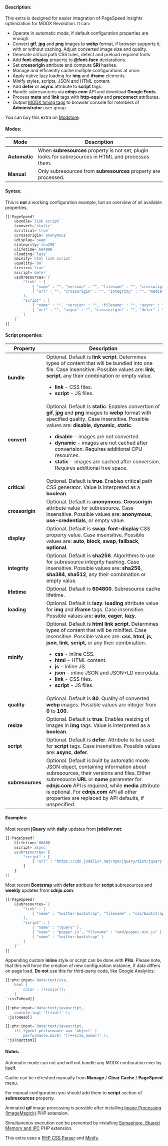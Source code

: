 #### Description:

This extra is designed for easier integration of PageSpeed Insights optimization for MODX Revolution. It can:

- Operate in automatic mode, if default configuration properties are enough.
- Convert **gif**, **jpg** and **png** images to **webp** format, if browser supports it, with or without caching. Adjust converted image size and quality.
- Generate critical path CSS rules, detect and preload required fonts.
- Add **font-display** property to **@font-face** declarations.
- Set **crossorigin** attribute and compute **SRI** hashes.
- Manage and efficiently cache multiple configurations at once.
- Apply native lazy loading for **img** and **iframe** elements.
- Minify styles, scripts, JSON and HTML content.
- Add **defer** or **async** attribute to **script** tags.
- Handle subresources via **cdnjs.com** API and download **Google Fonts**.
- Process **meta** and **link** tags with **http-equiv** and **preconnect** attributes.
- Output [MODX timing tags](https://docs.modx.com/revolution/2.x/making-sites-with-modx/tag-syntax#TagSyntax-Timing) to browser console for members of **Administrator** user group.

You can buy this extra on [Modstore](https://en.modstore.pro/packages/utilities/pagespeed).

#### Modes:

| Mode | Description |
| ------------- | ------------- |
| **Automatic** | When **subresources** property is not set, plugin looks for subresources in HTML and processes them. |
| **Manual** | Only subresources from **subresources** property are processed. |

#### Syntax:

This is **not** a working configuration example, but an overview of all available properties.
``` php
[[!PageSpeed?
    &bundle=`link script`
    &convert=`static`
    &critical=`true`
    &crossorigin=`anonymous`
    &display=`swap`
    &integrity=`sha256`
    &lifetime=`604800`
    &loading=`lazy`
    &minify=`html link script`
    &quality=`80`
    &resize=`true`
    &script=`defer`
    &subresources=`{
        "link" : [
            { "name" : "", "version" : "", "filename" : "", "crossorigin" : "", "integrity" : "", "media" : "" },
            { "url" : "", "crossorigin" : "", "integrity" : "", "media" : "" }
        ],
        "script" : [
            { "name" : "", "version" : "", "filename" : "", "async" : "", "crossorigin" : "", "defer" : "", "integrity" : "", "nomodule" : "" },
            { "url" : "", "async" : "", "crossorigin" : "", "defer" : "", "integrity" : "", "nomodule" : "" }
        ]
    }`
]]
```

#### Script properties:

| Property | Description |
| ------------- | ------------- |
| **bundle** | Optional. Default is **link script**. Determines types of content that will be bundled into one file. Case insensitive. Possible values are: **link**, **script**, any their combination or empty value. <ul><li>**link** - CSS files.</li><li>**script** - JS files.</li></ul> |
| **convert** | Optional. Default is **static**. Enables convertion of **gif**, **jpg** and **png** images to **webp** format with specified quality. Case insensitive. Possible values are: **disable**, **dynamic**, **static**. <ul><li>**disable** - images are not converted.</li><li>**dynamic** - images are not cached after convertsion. Requires additional CPU resources.</li><li>**static** - images are cached after conversion. Requires additional free space.</li></ul> |
| **critical** | Optional. Default is **true**. Enables critical path CSS generator. Value is interpreted as a **boolean**. |
| **crossorigin** | Optional. Default is **anonymous**. **Crossorigin** attribute value for subresource. Case insensitive. Possible values are: **anonymous**, **use-credentials**, or empty value. |
| **display** | Optional. Default is **swap**. **font-display** CSS property value. Case insensitive. Possible values are: **auto**, **block**, **swap**, **fallback**, **optional**. |
| **integrity** | Optional. Default is **sha256**. Algorithms to use for subresource integrity hashing. Case insensitive. Possible values are: **sha256**, **sha384**, **sha512**, any their combination or empty value. |
| **lifetime** | Optional. Default is **604800**. Subresource cache lifetime. |
| **loading** | Optional. Default is **lazy**. **loading** attribute value for **img** and **iframe** tags. Case insensitive. Possible values are: **auto**, **eager**, **lazy**. |
| **minify** | Optional. Default is **html link script**. Determines types of content that will be minified. Case insensitive. Possible values are: **css**, **html**, **js**, **json**, **link**, **script**, or any their combination. <ul><li>**css** - inline CSS.</li><li>**html** - HTML content.</li><li>**js** - inline JS.</li><li>**json** - inline JSON and JSON+LD microdata.</li><li>**link** - CSS files.</li><li>**script** - JS files.</li></ul> |
| **quality** | Optional. Default is **80**. Quality of converted **webp** images. Possible values are integer from **0** to **100**. |
| **resize** | Optional. Default is **true**. Enables resizing of images in **img** tags. Value is interpreted as a **boolean**. |
| **script** | Optional. Default is **defer**. Attribute to be used for **script** tags. Case insensitive. Possible values are: **async**, **defer**. |
| **subresources** | Optional. Default is built by automatic mode. JSON object, containing information about subresources, their versions and files. Either subresource **URL** or **name** parameter for **cdnjs.com** API is required, while **media** attribute is optional. For **cdnjs.com** API all other properties are replaced by API defaults, if unspecified. |

#### Examples:

Most recent **jQuery** with **daily** updates from **jsdelivr.net**:
``` php
[[!PageSpeed?
    &lifetime=`86400`
    &script=`async``
    &subresources=`{
        "script" : [
            { "url" : "https://cdn.jsdelivr.net/npm/jquery/dist/jquery.min.js" }
        ]
    }`
]]
```

Most recent **Bootstrap** with **defer** attribute for **script** subresources and **weekly** updates from **cdnjs.com**:
``` php
[[!PageSpeed?
    &subresources=`{
        "link" : [
            { "name" : "twitter-bootstrap", "filename" : "css/bootstrap.min.css" }
        ],
        "script" : [
            { "name" : "jquery" },
            { "name" : "popper.js", "filename" : "umd/popper.min.js" },
            { "name" : "twitter-bootstrap" }
        ]
    }`
]]
```

Appending custom **inline** style or script can be done with **PHx**. Please note, that this will force the creation of new configuration instance, if data differs on page load. **Do not** use this for third-party code, like Google Analytics:
``` php
[[+phx:input=`data:text/css,
    html {
        color : [[+color]];
    }
`:cssToHead]]

[[+phx:input=`data:text/javascript,
    console.log( '[[+id]]' );
`:jsToHead]]

[[+phx:input=`data:text/javascript,
    if( typeof performance === 'object' )
        performance.mark( '[[++site_name]]' );
`:jsToBottom]]
```

#### Notes:

Automatic mode can not and will not handle any MODX confiuration ever by itself.

Cache can be refreshed manually from **Manage** / **Clear Cache** / **PageSpeed** menu.

For manual configuration you should add them to **script** section of **subresources** property.

Animated **gif** image processing is possible after installing [Image Processing (ImageMagick)](https://www.php.net/manual/en/book.imagick.php) PHP extension.

Simultaneous execution can be prevented by installing [Semaphore, Shared Memory and IPC](https://www.php.net/manual/en/book.sem.php) PHP extension.

This extra uses a [PHP CSS Parser](https://github.com/sabberworm/PHP-CSS-Parser/) and [Minify](https://github.com/matthiasmullie/minify).
